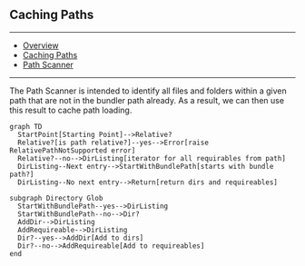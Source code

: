 ## Caching Paths

---

- [Overview](../bootsnap)
- [Caching Paths](../caching_paths)
- [Path Scanner](../path_scanner)

---

The Path Scanner is intended to identify all files and folders within a given path that are not in the bundler path already. As a result, we can then use this result to cache path loading.

```diagram
graph TD
  StartPoint[Starting Point]-->Relative?
  Relative?[is path relative?]--yes-->Error[raise RelativePathNotSupported error]
  Relative?--no-->DirListing[iterator for all requirables from path]
  DirListing--Next entry-->StartWithBundlePath[starts with bundle path?]
  DirListing--No next entry-->Return[return dirs and requireables]

subgraph Directory Glob
  StartWithBundlePath--yes-->DirListing
  StartWithBundlePath--no-->Dir?
  AddDir-->DirListing
  AddRequireable-->DirListing
  Dir?--yes-->AddDir[Add to dirs]
  Dir?--no-->AddRequireable[Add to requireables]
end
```
